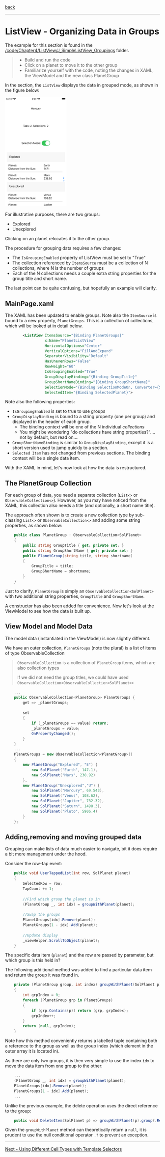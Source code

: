 [back](listview-viewcell-sub.md)

---

# ListView - Organizing Data in Groups

The example for this section is found in the [/code/Chapter4/ListView/J_SimpleListView_Groupings](/code/Chapter4/ListView/J_SimpleListView_Groupings) folder.

> * Build and run the code
> * Click on a planet to move it to the other group
> * Familiarize yourself with the code, noting the changes in XAML, the ViewModel and the new class PlanetGroup

In the section, the `ListView` displays the data in grouped mode, as shown in the figure below: 

<img src="img/listview-groups.png" width="200">

For illustrative purposes, there are two groups:

* Explored
* Unexplored

Clicking on an planet relocates it to the other group.

The procedure for grouping data requires a few changes:

* The `IsGroupingEnabled` property of ListView must be set to "True"
* The collection referenced by `ItemsSource` must be a collection of N collections, where N is the number of groups
* Each of the N collections needs a couple extra string properties for the group title and short name.

The last point can be quite confusing, but hopefully an example will clarify.

## MainPage.xaml
The XAML has been updated to enable groups. Note also the `ItemSource` is bound to a new property, `PlanetGroups`. This is a collection of collections, which will be looked at in detail below.

```XML
        <ListView ItemsSource="{Binding PlanetGroups}"
                  x:Name="PlanetListView"
                  HorizontalOptions="Center"
                  VerticalOptions="FillAndExpand"
                  SeparatorVisibility="Default"
                  HasUnevenRows="False"
                  RowHeight="60"
                  IsGroupingEnabled="True"
                  GroupDisplayBinding="{Binding GroupTitle}"
                  GroupShortNameBinding="{Binding GroupShortName}"
                  SelectionMode="{Binding SelectionModeOn, Converter={StaticResource bool2mode}, Mode=TwoWay }"
                  SelectedItem="{Binding SelectedPlanet}">
```                  
Note also the following properties:

* `IsGroupingEnabled` is set to true to use groups
* `GroupDisplayBinding` is bound to a string property (one per group) and displayed in the header of each group. 
    * The binding context will be one of the N individual _collections_
    * You might be wondering "do collections have string properties?".... not by default, but read on....
* `GroupShortNameBinding` is similar to  `GroupDisplayBinding`, except it is a short version used to jump quickly to a section.
* `Selected Item` has not changed from previous sections. The binding context will be a single data item.

With the XAML in mind, let's now look at how the data is restructured.

## The PlanetGroup Collection
For each group of data, you need a separate collection (`List<>` or `ObservableCollection<>`). However, as you may have noticed from the XAML, this collection also needs a title (and optionally, a short name title).

The approach often shown is to create a new collection type by sub-classing `List<>` or `ObservableCollection<>` and adding some string properties, as shown below:

```C#
    public class PlanetGroup : ObservableCollection<SolPlanet>
    {
        public string GroupTitle { get; private set; }
        public string GroupShortName { get; private set; }
        public PlanetGroup(string title, string shortname)
        {
            GroupTitle = title;
            GroupShortName = shortname;
        }
    }
``` 

Just to clarify, `PlanetGroup` is simply an `ObservableCollection<SolPlanet>` with two additional string properties, `GroupTitle` and `GroupShortName`.

A constructor has also been added for convenience.
Now let's look at the ViewModel to see how the data is built up.

## View Model and Model Data
The model data (instantiated in the ViewModel) is now slightly different.

We have an outer collection, `PlanetGroups` (note the plural) is a list of items of type ObservableCollection<PlanetGroup>

> `ObservableCollection` is a collection of `PlanetGroup` items, which are also collection types
>
> If we did not need the group titles, we could have used `ObservableCollection<ObservableCollection<SolPlanet>>`

```C#
    ...
    public ObservableCollection<PlanetGroup> PlanetGroups {
        get => _planetGroups;

        set
        {
            if (_planetGroups == value) return;
            _planetGroups = value;
            OnPropertyChanged();
        }
    }    
    ...
    PlanetGroups = new ObservableCollection<PlanetGroup>()
    {
        new PlanetGroup("Explored", "E") {
            new SolPlanet("Earth", 147.1),
            new SolPlanet("Mars", 238.92)
        },
        new PlanetGroup("Unexplored","U") {
            new SolPlanet("Mercury", 69.543),
            new SolPlanet("Venus", 108.62),
            new SolPlanet("Jupiter", 782.32),
            new SolPlanet("Saturn", 1498.3),
            new SolPlanet("Pluto", 5906.4)
        }
    };
```            

## Adding,removing and moving grouped data
Grouping can make lists of data much easier to navigate, bit it does require a bit more management under the hood.

Consider the row-tap event:

```C#
    public void UserTappedList(int row, SolPlanet planet)
    {
        SelectedRow = row;
        TapCount += 1;

        //Find which group the planet is in
        (PlanetGroup _, int idx) = groupWithPlanet(planet);

        //Swap the groups
        PlanetGroups[idx].Remove(planet);
        PlanetGroups[1 - idx].Add(planet);

        //Update display
        _viewHelper.ScrollToObject(planet);
    }
```        

The specific data item (`planet`) and the row are passed by parameter, but which group is this held in?

The following additional method was added to find a particular data item and return the group it was found in.

```C#
    private (PlanetGroup group, int index) groupWithPlanet(SolPlanet p)
    {
        int grpIndex = 0;
        foreach (PlanetGroup grp in PlanetGroups)
        {
            if (grp.Contains(p)) return (grp, grpIndex);
            grpIndex++;
        }
        return (null, grpIndex);
    }
```        

Note how this method conveniently returns a labelled tuple containing both a reference to the group as well as the group index (which element in the outer array it is located in).

As there are only two groups, it is then very simple to use the index `idx` to move the data item from one group to the other:

```C#
    ...
    (PlanetGroup _, int idx) = groupWithPlanet(planet);    
    PlanetGroups[idx].Remove(planet);
    PlanetGroups[1 - idx].Add(planet);
    ...
```

Unlike the previous example, the delete operation uses the direct reference to the group:

```C#
    public void DeleteItem(SolPlanet p) => groupWithPlanet(p).group?.Remove(p);
```

Given the `groupWithPlanet` method can theoretically return a `null`, it is prudent to use the null conditional operator `.?` to prevent an exception.

---

[Next - Using Different Cell Types with Template Selectors](listview-template-sel.md)


